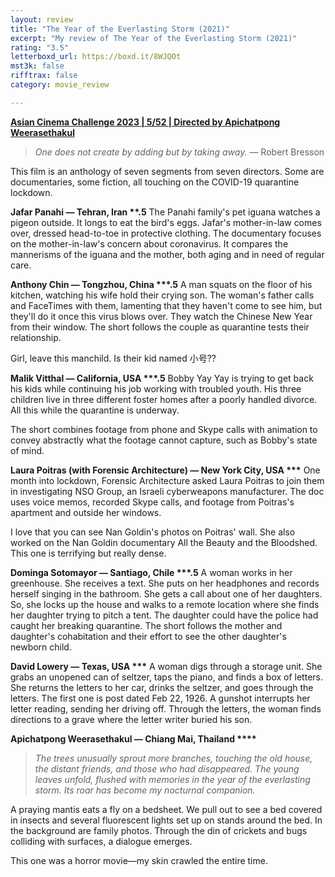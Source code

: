 ```yaml
---
layout: review
title: "The Year of the Everlasting Storm (2021)"
excerpt: "My review of The Year of the Everlasting Storm (2021)"
rating: "3.5"
letterboxd_url: https://boxd.it/8WJQOt
mst3k: false
rifftrax: false
category: movie_review

---
```


<b><a href="https://boxd.it/qaTwm/detail">Asian Cinema Challenge 2023 | 5/52 | Directed by Apichatpong Weerasethakul</a></b>

<blockquote><i>One does not create by adding but by taking away.</i> — Robert Bresson</blockquote>

This film is an anthology of seven segments from seven directors. Some are documentaries, some fiction, all touching on the COVID-19 quarantine lockdown. 


<b>Jafar Panahi — Tehran, Iran **.5</b>
The Panahi family's pet iguana watches a pigeon outside. It longs to eat the bird's eggs. Jafar's mother-in-law comes over, dressed head-to-toe in protective clothing. The documentary focuses on the mother-in-law's concern about coronavirus. It compares the mannerisms of the iguana and the mother, both aging and in need of regular care.


<b>Anthony Chin — Tongzhou, China ***.5</b>
A man squats on the floor of his kitchen, watching his wife hold their crying son. The woman's father calls and FaceTimes with them, lamenting that they haven't come to see him, but they'll do it once this virus blows over. They watch the Chinese New Year from their window. The short follows the couple as quarantine tests their relationship.

Girl, leave this manchild. Is their kid named 小号??


<b>Malik Vitthal — California, USA ***.5</b>
Bobby Yay Yay is trying to get back his kids while continuing his job working with troubled youth. His three children live in three different foster homes after a poorly handled divorce. All this while the quarantine is underway.

The short combines footage from phone and Skype calls with animation to convey abstractly what the footage cannot capture, such as Bobby's state of mind.


<b>Laura Poitras (with Forensic Architecture) — New York City, USA ***</b>
One month into lockdown, Forensic Architecture asked Laura Poitras to join them in investigating NSO Group, an Israeli cyberweapons manufacturer. The doc uses voice memos, recorded Skype calls, and footage from Poitras's apartment and outside her windows.

I love that you can see Nan Goldin's photos on Poitras' wall. She also worked on the Nan Goldin documentary All the Beauty and the Bloodshed. This one is terrifying but really dense.


<b>Dominga Sotomayor — Santiago, Chile ***.5</b>
A woman works in her greenhouse. She receives a text. She puts on her headphones and records herself singing in the bathroom. She gets a call about one of her daughters. So, she locks up the house and walks to a remote location where she finds her daughter trying to pitch a tent. The daughter could have the police had caught her breaking quarantine. The short follows the mother and daughter's cohabitation and their effort to see the other daughter's newborn child.


<b>David Lowery — Texas, USA ***</b>
A woman digs through a storage unit. She grabs an unopened can of seltzer, taps the piano, and finds a box of letters. She returns the letters to her car, drinks the seltzer, and goes through the letters. The first one is post dated Feb 22, 1926. A gunshot interrupts her letter reading, sending her driving off. Through the letters, the woman finds directions to a grave where the letter writer buried his son.


<b>Apichatpong Weerasethakul — Chiang Mai, Thailand ****</b>
<blockquote><i>The trees unusually sprout more branches, touching the old house, the distant friends, and those who had disappeared. The young leaves unfold, flushed with memories in the year of the everlasting storm. Its roar has become my nocturnal companion.</i></blockquote>

A praying mantis eats a fly on a bedsheet. We pull out to see a bed covered in insects and several fluorescent lights set up on stands around the bed. In the background are family photos. Through the din of crickets and bugs colliding with surfaces, a dialogue emerges.

This one was a horror movie—my skin crawled the entire time.